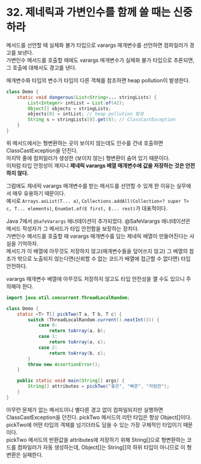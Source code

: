 # 32. 제네릭과 가변인수를 함께 쓸 때는 신중하라

메서드를 선언할 때 실체화 불가 타입으로 varargs 매개변수를 선언하면 컴파일러가 경고를 보낸다.  
가변인수 메서드를 호출할 때에도 varargs 매개변수가 실체화 불가 타입으로 추론되면, 그 호출에 대해서도 경고를 낸다.

매개변수화 타입의 변수가 타입이 다른 객체를 참조하면 heap pollution이 발생한다.

```java
class Demo {
    static void dangerous(List<String>... stringLists) {
        List<Integer> intList = List.of(42);
        Object[] objects = stringLists;
        objects[0] = intList; // heap pollution 발생
        String s = stringLists[0].get(0); // ClassCastException
    }
}
```

위 메서드에서는 형변환하는 곳이 보이지 않는데도 인수를 건네 호출하면 ClassCastException을 던진다.  
마지막 줄에 컴퍼일러가 생성한 (보이지 않는) 형변환이 숨어 있기 때문이다.  
이처럼 타입 안정성이 깨지니 **제네릭 varargs 배열 매개변수에 값을 저장하는 것은 안전하지 않다.**

그럼에도 제네릭 varargs 매개변수를 받는 메서드를 선언할 수 있게 한 이유는 실무에서 매우 유용하기 때문이다.  
예시로 `Arrays.asList(T... a)`, `Collections.addAll(Collection<? super T> c, T... elements)`, `EnumSet.of(E first, E... rest)`가 대표적이다.

Java 7에서 `@SafeVarargs` 애너테이션이 추가되었다. @SafeVarargs 애너테이션은 메서드 작성자가 그 메서드가 타입 안전함을 보장하는 장치다.  
가변인수 메서드를 호출할 때 varargs 매개변수를 담는 제네릭 배열이 만들어진다는 사실을 기억하자.  
메서드가 이 배열에 아무것도 저장하지 않고(매개변수들을 덮어쓰지 않고) 그 배열의 참조가 밖으로 노출되지 않는다면(신뢰할 수 없는 코드가 배열에 접근할 수 없다면) 타입 안전하다.

varargs 매개변수 배열에 아무것도 저장하지 않고도 타입 안전성을 깰 수도 있으니 주의해야 한다.

```java
import java.util.concurrent.ThreadLocalRandom;

class Demo {
    static <T> T[] pickTwo(T a, T b, T c) {
        switch (ThreadLocalRandom.current().nextInt(3)) {
            case 0:
                return toArray(a, b);
            case 1:
                return toArray(a, c);
            case 2:
                return toArray(b, c);
        }
        throw new AssertionError();
    }

    public static void main(String[] args) {
        String[] attributes = pickTwo("좋은", "빠른", "저렴한");
    }
}
```

아무런 문제가 없는 메서드이니 별다른 경고 없이 컴파일되지만 실행하면 ClassCastException을 던진다.
pickTwo 메서드의 리턴 타입은 항상 Object[]이다. pickTwo에 어떤 타입의 객체를 넘기더라도 담을 수 있는 가장 구체적인 타입이기 때문이다.  
pickTwo 메서드의 반환값을 attributes에 저장하기 위해 String[]으로 형변환하는 코드를 컴파일러가 자동 생성하는데, Object[]는 String[]의 하위 타입이 아니므로 이 형변환은 실패한다.  
